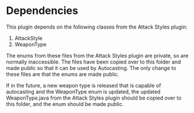 # Dependencies

This plugin depends on the following classes from the Attack Styles plugin:
1. AttackStyle
2. WeaponType

The enums from these files from the Attack Styles plugin are private, so are normally inaccessible. The files have been
copied over to this folder and made public so that it can be used by Autocasting. 
The only change to these files are that the enums are made public. 

If in the future, a new weapon type is released that is capable of autocasting and the WeaponType
enum is updated, the updated WeaponType.java from the Attack Styles plugin should be copied
over to this folder, and the enum should be made public.
